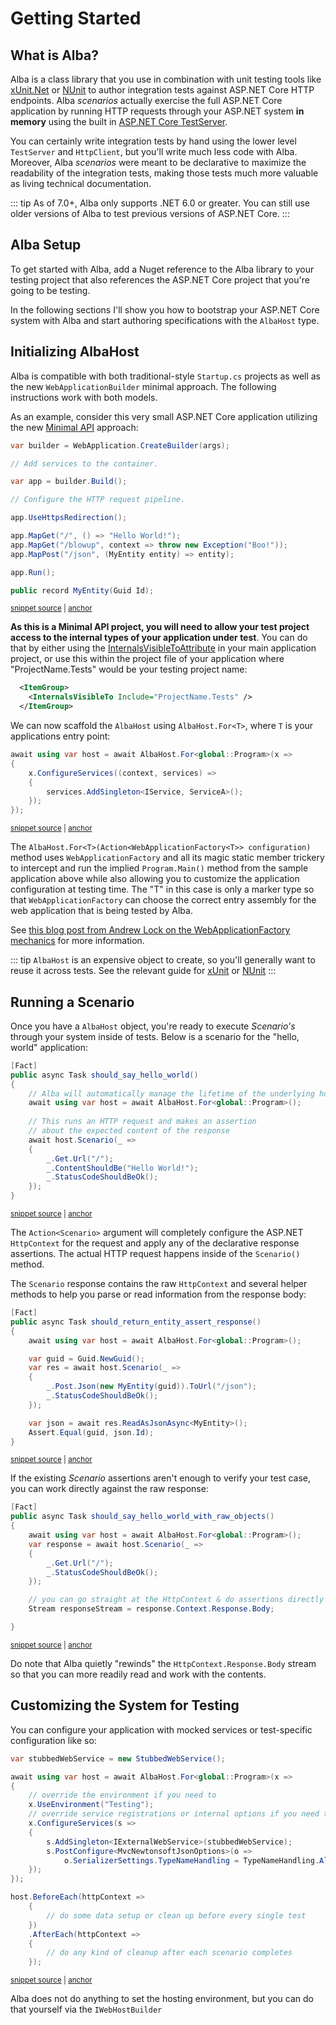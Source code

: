 # Getting Started

## What is Alba?

Alba is a class library that you use in combination with unit testing tools like [xUnit.Net](https://xunit.github.io) or [NUnit](https://docs.nunit.org/) to author integration tests
against ASP.NET Core HTTP endpoints. Alba *scenarios* actually exercise the full ASP.NET Core application by running HTTP requests through your ASP.NET system **in memory** using the 
built in [ASP.NET Core TestServer](https://docs.microsoft.com/en-us/aspnet/core/test/integration-tests?view=aspnetcore-7.0).

You can certainly write integration tests by hand using the lower level `TestServer` and `HttpClient`, but you'll write much less code with Alba. Moreover, Alba *scenarios* were meant to be declarative to maximize the readability of the integration tests, making those tests much more valuable as living technical documentation.

::: tip
As of 7.0+, Alba only supports .NET 6.0 or greater. You can still use older versions of Alba to test previous versions of ASP.NET Core.
:::

## Alba Setup

To get started with Alba, add a Nuget reference to the Alba library to your testing project that also references the ASP.NET Core
project that you're going to be testing. 

In the following sections I'll show you how to bootstrap
your ASP.NET Core system with Alba and start authoring specifications with the `AlbaHost` type.

## Initializing AlbaHost

Alba is compatible with both traditional-style `Startup.cs` projects as well as the new `WebApplicationBuilder` minimal approach. The following instructions work with both models.

As an example, consider this very small ASP.NET Core application utilizing the new [Minimal API](https://docs.microsoft.com/en-us/aspnet/core/tutorials/min-web-api?view=aspnetcore-6.0&tabs=visual-studio) approach:

<!-- snippet: sample_minimal_web_api -->
<a id='snippet-sample_minimal_web_api'></a>
```cs
var builder = WebApplication.CreateBuilder(args);

// Add services to the container.

var app = builder.Build();

// Configure the HTTP request pipeline.

app.UseHttpsRedirection();

app.MapGet("/", () => "Hello World!");
app.MapGet("/blowup", context => throw new Exception("Boo!"));
app.MapPost("/json", (MyEntity entity) => entity);

app.Run();

public record MyEntity(Guid Id);
```
<sup><a href='https://github.com/JasperFx/alba/blob/master/src/WebApiNet6/Program.cs#L1-L23' title='Snippet source file'>snippet source</a> | <a href='#snippet-sample_minimal_web_api' title='Start of snippet'>anchor</a></sup>
<!-- endSnippet -->

**As this is a Minimal API project, you will need to allow your test project access to the internal types of your application under test**. You
can do that by either using the [InternalsVisibleToAttribute](https://docs.microsoft.com/en-us/dotnet/api/system.runtime.compilerservices.internalsvisibletoattribute?view=net-6.0) in your main
application project, or use this within the project file of your application where "ProjectName.Tests" would be your testing project name:

```xml
  <ItemGroup>
    <InternalsVisibleTo Include="ProjectName.Tests" />
  </ItemGroup>
```

We can now scaffold the `AlbaHost` using `AlbaHost.For<T>`, where `T` is your applications entry point:

<!-- snippet: sample_bootstrapping_with_web_application_factory -->
<a id='snippet-sample_bootstrapping_with_web_application_factory'></a>
```cs
await using var host = await AlbaHost.For<global::Program>(x =>
{
    x.ConfigureServices((context, services) =>
    {
        services.AddSingleton<IService, ServiceA>();
    });
});
```
<sup><a href='https://github.com/JasperFx/alba/blob/master/src/Alba.Testing/Acceptance/web_application_factory_usage.cs#L44-L53' title='Snippet source file'>snippet source</a> | <a href='#snippet-sample_bootstrapping_with_web_application_factory' title='Start of snippet'>anchor</a></sup>
<!-- endSnippet -->

The `AlbaHost.For<T>(Action<WebApplicationFactory<T>> configuration)` method uses `WebApplicationFactory` and all its magic static
member trickery to intercept and run the implied `Program.Main()` method from the sample application above while also allowing you to customize 
the application configuration at testing time. The "T" in this case is only a marker type so that `WebApplicationFactory` can choose the correct 
entry assembly for the web application that is being tested by Alba.

See [this blog post from Andrew Lock on the WebApplicationFactory mechanics](https://andrewlock.net/exploring-dotnet-6-part-6-supporting-integration-tests-with-webapplicationfactory-in-dotnet-6/)
for more information.

::: tip
`AlbaHost` is an expensive object to create, so you'll generally want to reuse it across tests. See the relevant guide for [xUnit](xunit.md) or [NUnit](nunit.md)
:::

## Running a Scenario

Once you have a `AlbaHost` object, you're ready to execute *Scenario's* through your system inside of tests.
Below is a scenario for the "hello, world" application:

<!-- snippet: sample_should_say_hello_world -->
<a id='snippet-sample_should_say_hello_world'></a>
```cs
[Fact]
public async Task should_say_hello_world()
{
    // Alba will automatically manage the lifetime of the underlying host
    await using var host = await AlbaHost.For<global::Program>();
    
    // This runs an HTTP request and makes an assertion
    // about the expected content of the response
    await host.Scenario(_ =>
    {
        _.Get.Url("/");
        _.ContentShouldBe("Hello World!");
        _.StatusCodeShouldBeOk();
    });
}
```
<sup><a href='https://github.com/JasperFx/alba/blob/master/src/Alba.Testing/Samples/Quickstart.cs#L23-L39' title='Snippet source file'>snippet source</a> | <a href='#snippet-sample_should_say_hello_world' title='Start of snippet'>anchor</a></sup>
<!-- endSnippet -->


The `Action<Scenario>` argument will completely configure the ASP.NET `HttpContext` for the request and apply
any of the declarative response assertions. The actual HTTP request happens inside of the `Scenario()` method. 

The `Scenario` response contains the raw `HttpContext` and several helper methods to help you parse or read information from the response body:

<!-- snippet: sample_should_return_entity_assert_response -->
<a id='snippet-sample_should_return_entity_assert_response'></a>
```cs
[Fact]
public async Task should_return_entity_assert_response()
{
    await using var host = await AlbaHost.For<global::Program>();

    var guid = Guid.NewGuid();
    var res = await host.Scenario(_ =>
    {
        _.Post.Json(new MyEntity(guid)).ToUrl("/json");
        _.StatusCodeShouldBeOk();
    });

    var json = await res.ReadAsJsonAsync<MyEntity>();
    Assert.Equal(guid, json.Id);
}
```
<sup><a href='https://github.com/JasperFx/alba/blob/master/src/Alba.Testing/Samples/Quickstart.cs#L41-L57' title='Snippet source file'>snippet source</a> | <a href='#snippet-sample_should_return_entity_assert_response' title='Start of snippet'>anchor</a></sup>
<!-- endSnippet -->

If the existing *Scenario* assertions aren't enough to verify your test case, you can work directly against the raw response:

<!-- snippet: sample_should_say_hello_world_with_raw_objects -->
<a id='snippet-sample_should_say_hello_world_with_raw_objects'></a>
```cs
[Fact]
public async Task should_say_hello_world_with_raw_objects()
{
    await using var host = await AlbaHost.For<global::Program>();
    var response = await host.Scenario(_ =>
    {
        _.Get.Url("/");
        _.StatusCodeShouldBeOk();
    });

    // you can go straight at the HttpContext & do assertions directly on the responseStream
    Stream responseStream = response.Context.Response.Body;

}
```
<sup><a href='https://github.com/JasperFx/alba/blob/master/src/Alba.Testing/Samples/Quickstart.cs#L61-L76' title='Snippet source file'>snippet source</a> | <a href='#snippet-sample_should_say_hello_world_with_raw_objects' title='Start of snippet'>anchor</a></sup>
<!-- endSnippet -->

Do note that Alba quietly "rewinds" the `HttpContext.Response.Body` stream so that you can more readily read and work with the contents.

## Customizing the System for Testing

You can configure your application with mocked services or test-specific configuration like so:

<!-- snippet: sample_configuration_overrides -->
<a id='snippet-sample_configuration_overrides'></a>
```cs
var stubbedWebService = new StubbedWebService();

await using var host = await AlbaHost.For<global::Program>(x =>
{
    // override the environment if you need to
    x.UseEnvironment("Testing");
    // override service registrations or internal options if you need to
    x.ConfigureServices(s =>
    {
        s.AddSingleton<IExternalWebService>(stubbedWebService);
        s.PostConfigure<MvcNewtonsoftJsonOptions>(o =>
            o.SerializerSettings.TypeNameHandling = TypeNameHandling.All);
    });
});

host.BeforeEach(httpContext =>
    {
        // do some data setup or clean up before every single test
    })
    .AfterEach(httpContext =>
    {
        // do any kind of cleanup after each scenario completes
    });
```
<sup><a href='https://github.com/JasperFx/alba/blob/master/src/Alba.Testing/Samples/Quickstart.cs#L103-L127' title='Snippet source file'>snippet source</a> | <a href='#snippet-sample_configuration_overrides' title='Start of snippet'>anchor</a></sup>
<!-- endSnippet -->

Alba does not do anything to set the hosting environment, but you can do that yourself via the `IWebHostBuilder`

